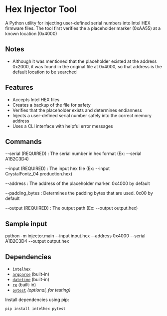 # Hex Injector Tool

A Python utility for injecting user-defined serial numbers into Intel HEX firmware files.
The tool first verifies the a placeholder marker (0xAA55) at a known location (0x4000)

## Notes
- Although it was mentioned that the placeholder existed at the address 0x2000, it was found in the original file at 0x4000, so that address is the default location to be searched

## Features

- Accepts Intel HEX files
- Creates a backup of the file for safety
- Verifies that the placeholder exists and determines endianness
- Injects a user-defined serial number safely into the correct memory address
- Uses a CLI interface with helpful error messages

## Commands

--serial (REQUIRED) : The serial number in hex format (Ex: --serial A1B2C3D4)

--input (REQUIRED) : The input hex file (Ex: --input CrystalFontz_04.production.hex)

--address : The address of the placeholder marker. 0x4000 by default

--padding_bytes : Determines the padding bytes that are used. 0x00 by default

--output (REQUIRED) : The output path (Ex: --output output.hex)

## Sample input

python -m injector.main --input input.hex --address 0x4000 --serial A1B2C3D4 --output output.hex

## Dependencies

- [`intelhex`](https://pypi.org/project/IntelHex/)
- [`argparse`](https://docs.python.org/3/library/argparse.html) (built-in)
- [`datetime`](https://docs.python.org/3/library/datetime.html) (built-in)
- [`re`](https://docs.python.org/3/library/re.html) (built-in)
- [`pytest`](https://pypi.org/project/pytest/) *(optional, for testing)*

Install dependencies using pip:

```bash
pip install intelhex pytest


